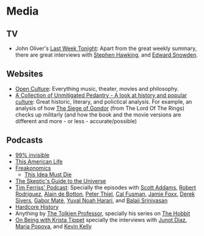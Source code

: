 # Media

## TV

- John Oliver's [Last Week Tonight](https://www.hbo.com/last-week-tonight-with-john-oliver): Apart from the great weekly summary, there are great interviews with [Stephen Hawking](https://www.youtube.com/watch?v=OPV3D7f3bHY), and [Edward Snowden](https://www.youtube.com/watch?v=yzGzB-yYKcc).

## Websites

- [Open Culture](http://www.openculture.com): Everything music, theater, movies and philosophy.
- [A Collection of Unmitigated Pedantry - A look at history and popular culture](https://acoup.blog/): Great historic, literary, and polictical analysis. For example, an analysis of how [The Siege of Gondor](https://acoup.blog/2019/05/10/collections-the-siege-of-gondor/) (from The Lord Of The Rings) checks up militarly (and how the book and the movie versions are different and more - or less - accurate/possible)

## Podcasts

- [99% invisible](http://99percentinvisible.org)
- [This American Life](http://www.thisamericanlife.org/)
- [Freakonomics](http://freakonomics.com)
  - [This Idea Must Die](http://freakonomics.com/2015/03/05/this-idea-must-die-a-new-freakonomics-radio-podcast)
- [The Skeptic's Guide to the Universe](http://www.theskepticsguide.org/)
- [Tim Ferriss' Podcast](http://fourhourworkweek.com/podcast/): Specially the episodes with [Scott Addams](http://tim.blog/2015/09/22/scott-adams-the-man-behind-dilbert/), [Robert Rodriguez](http://tim.blog/2015/08/23/the-wizard-of-hollywood-robert-rodriguez/), [Alain de Botton](http://tim.blog/2015/11/10/alain-de-botton/), [Peter Thiel](https://tim.blog/2014/09/09/peter-thiel/), [Cal Fusman](http://tim.blog/2016/03/11/the-interview-master-cal-fussman-and-the-power-of-listening), [Jamie Foxx](http://tim.blog/2015/12/06/jamie-foxx/), [Derek Sivers](http://tim.blog/2015/12/14/derek-sivers-on-developing-confidence-finding-happiness-and-saying-no-to-millions/), [Gabor Maté](https://tim.blog/2018/02/20/gabor-mate/), [Yuval Noah Harari](https://tim.blog/2020/10/27/yuval-noah-harari/), and [Balaji Srinivasan](https://tim.blog/2021/11/15/balaji-srinivasan-2/)
- [Hardcore History](http://www.dancarlin.com/hardcore-history-series/)
- Anything by [The Tolkien Professor](http://tolkienprofessor.com/), specially his series on [The Hobbit](http://tolkienprofessor.com/lectures/the-hobbit/)
- [On Being with Krista Tippet](https://onbeing.org) specially the interviews with [Junot Diaz](https://onbeing.org/programs/junot-diaz-radical-hope-is-our-best-weapon-sep2017/), [Maria Popova](http://www.onbeing.org/programs/maria-popova-cartographer-meaning-digital-age), and [Kevin Kelly](https://onbeing.org/programs/kevin-kelly-the-universe-is-a-question-jan2018/)
